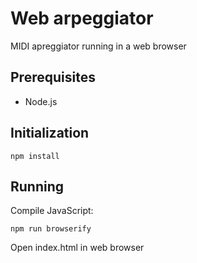 # Web arpeggiator

MIDI apreggiator running in a web browser

## Prerequisites

* Node.js

## Initialization

    npm install

## Running

Compile JavaScript:

    npm run browserify

Open index.html in web browser


